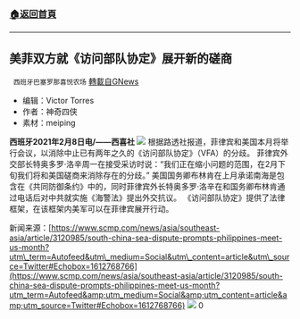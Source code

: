 ###  [:house:返回首頁](https://github.com/ourhimalayas/txt)
---

## 美菲双方就《访问部队协定》展开新的磋商
` 西班牙巴塞罗那喜悦农场` [轉載自GNews](https://gnews.org/zh-hans/892541/)

- 编辑：Victor Torres
- 作者：神奇四侠
- 素材：meiping


**西班牙2021年2月8日电/——西喜社**
![]()![](https://gnews.org/wp-content/uploads/2021/02/12345.jpeg)
根据路透社报道，菲律宾和美国本月将举行会议，以消除中止已有两年之久的《访问部队协定》（VFA）的分歧。
菲律宾外交部长特奥多罗·洛辛周一在接受采访时说：“我们正在缩小问题的范围，在2月下旬我们将和美国磋商来消除存在的分歧。”
美国国务卿布林肯在上月承诺南海是包含在《共同防御条约》中的，同时菲律宾外长特奥多罗·洛辛在和国务卿布林肯通过电话后对中共就实施《海警法》提出外交抗议。
《访问部队协定》提供了法律框架，在该框架内美军可以在菲律宾展开行动。

新闻来源：[https://www.scmp.com/news/asia/southeast-asia/article/3120985/south-china-sea-dispute-prompts-philippines-meet-us-month?utm\_term=Autofeed&utm\_medium=Social&utm\_content=article&utm\_source=Twitter#Echobox=1612768766](https://www.scmp.com/news/asia/southeast-asia/article/3120985/south-china-sea-dispute-prompts-philippines-meet-us-month?utm_term=Autofeed&amp;utm_medium=Social&amp;utm_content=article&amp;utm_source=Twitter#Echobox=1612768766)
![]()![](https://gnews.org/wp-content/uploads/2021/02/00110011.png)
0
